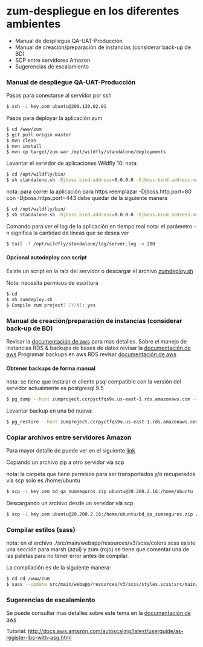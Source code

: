 # zum-despliegue en los diferentes ambientes

* Manual de despliegue QA-UAT-Producción
* Manual de creación/preparación de instancias (considerar back-up de BD)
* SCP entre servidores Amazon
* Sugerencias de escalamiento

### Manual de despliegue QA-UAT-Producción


Pasos para conectarse al servidor por ssh
```sh
$ ssh -i key.pem ubuntu@200.120.02.01
```

Pasos para deployar la aplicación zum
```sh
$ cd /www/zum
$ git pull origin master
$ mvn clean
$ mvn install
$ mvn cp target/zum.war /opt/wildfly/standalone/deployments
```

Levantar el servidor de aplicaciones Wildfly 10:
nota:
```sh
$ cd /opt/wildfly/bin/
$ sh standalone.sh -Djboss.bind.address=0.0.0.0 -Djboss.bind.address.management=0.0.0.0 -Dsun.jnu.encoding=UTF-8 -Dfile.encoding=UTF-8 -Djboss.http.port=80&
```

nota:
para correr la aplicación para https reemplazar -Djboss.http.port=80 con -Djboss.https.port=443 debe quedar de la siguiente manera
```sh
$ cd /opt/wildfly/bin/
$ sh standalone.sh -Djboss.bind.address=0.0.0.0 -Djboss.bind.address.management=0.0.0.0 -Dsun.jnu.encoding=UTF-8 -Dfile.encoding=UTF-8 -Djboss.https.port=443&
```

Comando para ver el log de la aplicación en tiempo real
nota: 
el parámetro -n significa la cantidad de líneas que se desea ver
```sh
$ tail -f /opt/wildfly/standalone/log/server.log -n 200
```

#### Opcional autodeploy con script

Existe un script en la raíz del servidor o descargar el archivo [zumdeploy.sh](https://github.com/ragdexD/zum-documentation/blob/master/zumdeploy.sh)

Nota: necesita permisos de escritura
```sh
$ cd
$ sh zumdeploy.sh
$ Compile zum project? [Y/N]: yes
```


### Manual de creación/preparación de instancias (considerar back-up de BD)

Revisar la [documentación de aws](http://docs.aws.amazon.com/AWSEC2/latest/UserGuide/EC2_GetStarted.html) para mas detalles.
Sobre el manejo de instancias RDS & backups de bases de datos revisar la [documentación de aws](http://docs.aws.amazon.com/AmazonRDS/latest/UserGuide/USER_CreateInstance.html)
Programar backups en aws RDS revisar [documentación de aws](http://docs.aws.amazon.com/AmazonRDS/latest/UserGuide/Overview.BackingUpAndRestoringAmazonRDSInstances.html)

#### Obtener backups de forma manual

nota: se tiene que instalar el cliente psql compatible con la versión del servidor actualmente es postgresql 9.5

```sh
$ pg_dump --host zumproject.ccrpyctfqs9v.us-east-1.rds.amazonaws.com --port 5432 --username "zum" --format custom --blobs --verbose --file "/home/ubuntu/bdzum_marsh_zumseguros.backup" "bdzum_marsh_zumseguros"
```

Levantar backup en una bd nueva:

```sh
$ pg_restore --host zumproject.ccrpyctfqs9v.us-east-1.rds.amazonaws.com --port 5432 --username "zum" -d bdzum_marsh_zumseguros "/www/ubuntu/bdzum_qa_zumseguros.backup"
```

### Copiar archivos entre servidores Amazon

Para mayor detalle de puede ver en el siguiente [link](https://es.wikipedia.org/wiki/Secure_Copy)

Copiando un archivo zip a otro servidor vía scp

nota: la carpeta que tiene permisos para ser transportados y/o recuperados vía scp solo es /home/ubuntu
```sh
$ scp -i key.pem bd_qa_zumseguros.zip ubuntu@20.200.2.16:/home/ubuntu
```

Descargando un archivo desde un servidor vía scp
```sh
$ scp -i key.pem ubuntu@20.200.2.16:/home/ubuntu/bd_qa_zumseguros.zip /path/local/
```

### Compilar estilos (sass)
nota: en el archivo ./src/main/webapp/resources/v3/scss/colors.scss existe una sección para marsh (azul) y zum (rojo) se tiene que comentar una de las paletas para no tener error antes de compilar.

La compilación es de la siguiente manera:
```sh
$ cd cd /www/zum
$ sass --update src/main/webapp/resources/v3/scss/styles.scss:src/main/webapp/resources/css/canalventa/stylenew.css
```

### Sugerencias de escalamiento
Se puede consultar mas detalles sobre este tema en la [documentación de aws](http://docs.aws.amazon.com/autoscaling/latest/userguide/autoscaling-load-balancer.html)

Tutorial:
http://docs.aws.amazon.com/autoscaling/latest/userguide/as-register-lbs-with-asg.html


